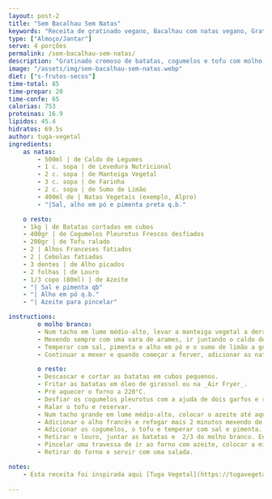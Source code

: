 ```yaml
---
layout: post-2
title: "Sem Bacalhau Sem Natas"
keywords: "Receita de gratinado vegano, Bacalhau com natas vegano, Gratinado de batatas com cogumelos, Como fazer bacalhau vegano, Prato principal sem lactose"
type: ["Almoço/Jantar"]
serve: 4 porções
permalink: /sem-bacalhau-sem-natas/
description: "Gratinado cremoso de batatas, cogumelos e tofu com molho branco"
image: "/assets/img/sem-bacalhau-sem-natas.webp"
diet: ["s-frutos-secos"]
time-total: 85
time-prepar: 20
time-confe: 65
calorias: 753
proteinas: 16.9
lipidos: 45.4
hidratos: 69.5s
author: tuga-vegetal
ingredients:
    as natas:
        - 500ml | de Caldo de Legumes
        - 1 c. sopa | de Levedura Nutricional
        - 2 c. sopa | de Manteiga Vegetal
        - 3 c. sopa | de Farinha
        - 2 c. sopa | de Sumo de Limão
        - 400ml de | Natas Vegetais (exemplo, Alpro)
        - "|Sal, alho em pó e pimenta preta q.b."

    o resto:   
    - 1kg | de Batatas cortadas em cubos
    - 400gr | de Cogumelos Pleurotus Frescos desfiados
    - 200gr | de Tofu ralado
    - 2 | Alhos Franceses fatiados
    - 2 | Cebolas fatiadas
    - 3 dentes | de Alho picados
    - 2 folhas | de Louro
    - 1/3 copo (80ml) | de Azeite
    - "| Sal e pimenta qb"
    - "| Alho em pó q.b."
    - "| Azeite para pincelar"

instructions:
        o molho branco:
        - Num tacho em lume médio-alto, levar a manteiga vegetal a derreter e adicionar a farinha. 
        - Mexendo sempre com uma vara de arames, ir juntando o caldo de legumes aos poucos.
        - Temperar com sal, pimenta e alho em pó e o sumo de limão a gosto.
        - Continuar a mexer e quando começar a ferver, adicionar as natas. Esperar que comece a ferver novamente e desligar o lume. Este molho não deve ficar muito espesso. Reservar.

        o resto:
        - Descascar e cortar as batatas em cubos pequenos.
        - Fritar as batatas em óleo de girassol ou na _Air Fryer_.
        - Pré aquecer o forno a 220°C.
        - Desfiar os cogumelos pleurotus com a ajuda de dois garfos e reservar.
        - Ralar o tofu e reservar.
        - Num tacho grande em lume médio-alto, colocar o azeite até aquecer bem. Adicionar a cebola, o alho e o louro e refogar cerca de 2 minutos até a cebola começar a ficar transparente. 
        - Adicionar o alho francês e refogar mais 2 minutos mexendo de vez em quando.
        - Adicionar os cogumelos, o tofu e temperar com sal e pimenta. Tapar e deixar cozinhar 3-4 minutos. 
        - Retirar o louro, juntar as batatas e  2/3 do molho branco. Envolver bem.
        - Pincelar uma travessa de ir ao forno com azeite, colocar a mistura anterior e espalhar uniformemente. Cobrir com o restante molho branco e levar ao forno pré-aquecido a 220°C cerca de 40 minutos até o topo ficar dourado.
        - Retirar do forno e servir com uma salada.

notes:
    - Esta receita foi inspirada aqui [Tuga Vegetal](https://tugavegetal.com/bacalhau-com-natas-vegano/)
    
---
```

